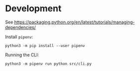 # Development

See https://packaging.python.org/en/latest/tutorials/managing-dependencies/

Install `pipenv`:

```commandline
python3 -m pip install --user pipenv
```

Running the CLI:

```commandline
python3 -m pipenv run python src/cli.py
```
